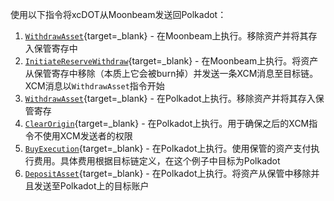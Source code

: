 使用以下指令将xcDOT从Moonbeam发送回Polkadot：

1. [`WithdrawAsset`](https://github.com/paritytech/xcm-format#withdrawasset){target=\_blank} - 在Moonbeam上执行。移除资产并将其存入保管寄存中
2. [`InitiateReserveWithdraw`](https://github.com/paritytech/xcm-format#initiatereservewithdraw){target=\_blank} - 在Moonbeam上执行。将资产从保管寄存中移除（本质上它会被burn掉）并发送一条XCM消息至目标链。XCM消息以`WithdrawAsset`指令开始
3. [`WithdrawAsset`](https://github.com/paritytech/xcm-format#withdrawasset){target=\_blank} - 在Polkadot上执行。移除资产并将其存入保管寄存
4. [`ClearOrigin`](https://github.com/paritytech/xcm-format#clearorigin){target=\_blank} - 在Polkadot上执行。用于确保之后的XCM指令不使用XCM发送者的权限
5. [`BuyExecution`](https://github.com/paritytech/xcm-format#buyexecution){target=\_blank} - 在Polkadot上执行。使用保管的资产支付执行费用。具体费用根据目标链定义，在这个例子中目标为Polkadot
6. [`DepositAsset`](https://github.com/paritytech/xcm-format#depositasset){target=\_blank} - 在Polkadot上执行。将资产从保管中移除并且发送至Polkadot上的目标账户
